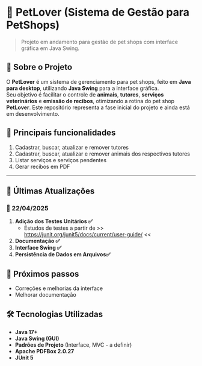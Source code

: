 # 🐾 PetLover (Sistema de Gestão para PetShops)

> Projeto em andamento para gestão de pet shops com interface gráfica em Java Swing.

## 📌 Sobre o Projeto

O **PetLover** é um sistema de gerenciamento para pet shops, feito em **Java para desktop**, utilizando **Java Swing** para a interface gráfica.  
Seu objetivo é facilitar o controle de **animais**, **tutores**, **serviços veterinários** e **emissão de recibos**, otimizando a rotina do pet shop **PetLover**.
Este repositório representa a fase inicial do projeto e ainda está em desenvolvimento.
## 📌 Principais funcionalidades 
1. Cadastrar, buscar, atualizar e remover tutores
2. Cadastrar, buscar, atualizar e remover animais dos respectivos tutores 
3. Listar serviços e serviços pendentes
4. Gerar recibos em PDF 

[//]: # (## 📌Diagrama UML) 

[//]: # (![PetLoverUML]&#40;src/main/resources/diagrama.png "diagrama"&#41;)

---

## 🚀 Últimas Atualizações  
### 📅 22/04/2025  
1. **Adição dos Testes Unitários ✅**
   - Estudos de testes a partir de >> https://junit.org/junit5/docs/current/user-guide/ <<  
3. **Documentação ✅**
4. **Interface Swing ✅**
5. **Persistência de Dados em Arquivos✅**

## 📌 Próximos passos  
  - Correções e melhorias da interface
  - Melhorar documentação
   
## 🛠️ Tecnologias Utilizadas

- **Java 17+**
- **Java Swing (GUI)**
- **Padrões de Projeto** (Interface, MVC - a definir)
- **Apache PDFBox 2.0.27**
- **JUnit 5**
